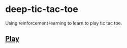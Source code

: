 # deep-tic-tac-toe
Using reinforcement learning to learn to play tic tac toe.

## [Play](https://zackakil.github.io/deep-tic-tac-toe)
